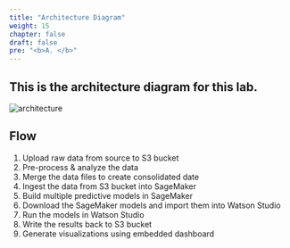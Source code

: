 ```yaml
---
title: "Architecture Diagram"
weight: 15
chapter: false
draft: false
pre: "<b>A. </b>"
---
```


## This is the architecture diagram for this lab.

![architecture](/images/20_trusted_ai_lab/arch-flow.png?classes=shadow)


## Flow

1. Upload raw data from source to S3 bucket
2. Pre-process & analyze the data
3. Merge the data files to create consolidated date
4. Ingest the data from S3 bucket into SageMaker
5. Build multiple predictive models in SageMaker
6. Download the SageMaker models and import them into Watson Studio
7. Run the models in Watson Studio
8. Write the results back to S3 bucket
9. Generate visualizations using embedded dashboard
